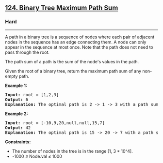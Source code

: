 <h2><a href="https://leetcode.com/problems/binary-tree-maximum-path-sum">124. Binary Tree Maximum Path Sum</a></h2>
<h3>Hard</h3>
<hr>
<p>A path in a binary tree is a sequence of nodes where each pair of adjacent nodes in the sequence has an edge connecting them. A node can only appear in the sequence at most once. Note that the path does not need to pass through the root.</p>
<p>The path sum of a path is the sum of the node's values in the path.</p>
<p>Given the root of a binary tree, return the maximum path sum of any non-empty path.</p>
<p><strong>Example 1:</strong></p>
<pre>
<strong>Input:</strong> root = [1,2,3]
<strong>Output:</strong> 6
<strong>Explanation:</strong> The optimal path is 2 -&gt; 1 -&gt; 3 with a path sum of 2 + 1 + 3 = 6.
</pre>
<p><strong>Example 2:</strong></p>
<pre>
<strong>Input:</strong> root = [-10,9,20,null,null,15,7]
<strong>Output:</strong> 42
<strong>Explanation:</strong> The optimal path is 15 -&gt; 20 -&gt; 7 with a path sum of 15 + 20 + 7 = 42.
</pre>
<p><strong>Constraints:</strong></p>
<ul>
<li>The number of nodes in the tree is in the range [1, 3 * 10^4].</li>
<li>-1000 ≤ Node.val ≤ 1000</li>
</ul>
